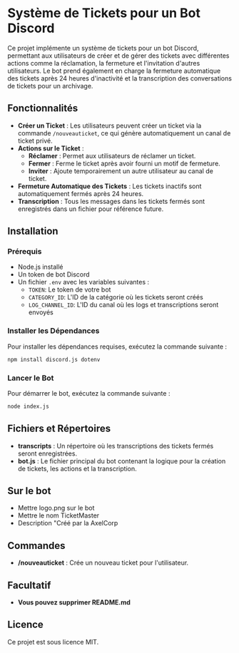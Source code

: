 
# Système de Tickets pour un Bot Discord

Ce projet implémente un système de tickets pour un bot Discord, permettant aux utilisateurs de créer et de gérer des tickets avec différentes actions comme la réclamation, la fermeture et l'invitation d'autres utilisateurs. Le bot prend également en charge la fermeture automatique des tickets après 24 heures d'inactivité et la transcription des conversations de tickets pour un archivage.

## Fonctionnalités

- **Créer un Ticket** : Les utilisateurs peuvent créer un ticket via la commande `/nouveauticket`, ce qui génère automatiquement un canal de ticket privé.
- **Actions sur le Ticket** :
    - **Réclamer** : Permet aux utilisateurs de réclamer un ticket.
    - **Fermer** : Ferme le ticket après avoir fourni un motif de fermeture.
    - **Inviter** : Ajoute temporairement un autre utilisateur au canal de ticket.
- **Fermeture Automatique des Tickets** : Les tickets inactifs sont automatiquement fermés après 24 heures.
- **Transcription** : Tous les messages dans les tickets fermés sont enregistrés dans un fichier pour référence future.

## Installation

### Prérequis
- Node.js installé
- Un token de bot Discord
- Un fichier `.env` avec les variables suivantes :
    - `TOKEN`: Le token de votre bot
    - `CATEGORY_ID`: L'ID de la catégorie où les tickets seront créés
    - `LOG_CHANNEL_ID`: L'ID du canal où les logs et transcriptions seront envoyés

### Installer les Dépendances
Pour installer les dépendances requises, exécutez la commande suivante :

```bash
npm install discord.js dotenv
```

### Lancer le Bot
Pour démarrer le bot, exécutez la commande suivante :

```bash
node index.js
```

## Fichiers et Répertoires

- **transcripts** : Un répertoire où les transcriptions des tickets fermés seront enregistrées.
- **bot.js** : Le fichier principal du bot contenant la logique pour la création de tickets, les actions et la transcription.

## Sur le bot
- Mettre logo.png sur le bot 
- Mettre le nom TicketMaster
- Description "Créé par la AxelCorp

## Commandes

- **/nouveauticket** : Crée un nouveau ticket pour l'utilisateur.


## Facultatif
- **Vous pouvez supprimer README.md**

## Licence
Ce projet est sous licence MIT.
